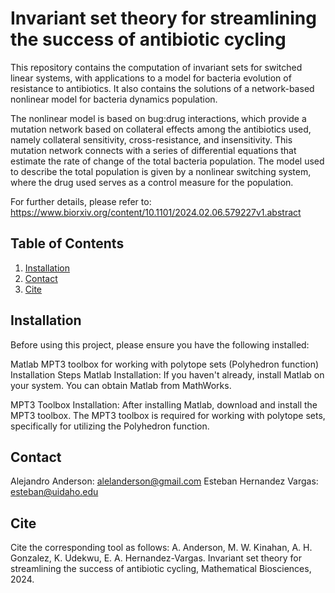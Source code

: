 # Invariant set theory for streamlining the success of antibiotic cycling

This repository contains the computation of invariant sets for switched linear systems, with applications to a model for bacteria evolution of resistance to antibiotics. It also contains the solutions of a network-based nonlinear model for bacteria dynamics population.

The nonlinear model is based on bug:drug interactions, which provide a mutation network based on collateral effects among the antibiotics used, namely collateral sensitivity, cross-resistance, and insensitivity. This mutation network connects with a series of differential equations that estimate the rate of change of the total bacteria population. The model used to describe the total population is given by a nonlinear switching system, where the drug used serves as a control measure for the population.

For further details, please refer to: https://www.biorxiv.org/content/10.1101/2024.02.06.579227v1.abstract

## Table of Contents

1. [Installation](#installation)
2. [Contact](#contact)
3. [Cite](#cite)

## Installation

Before using this project, please ensure you have the following installed:

Matlab
MPT3 toolbox for working with polytope sets (Polyhedron function)
Installation Steps
Matlab Installation: If you haven't already, install Matlab on your system. You can obtain Matlab from MathWorks.

MPT3 Toolbox Installation: After installing Matlab, download and install the MPT3 toolbox. The MPT3 toolbox is required for working with polytope sets, specifically for utilizing the Polyhedron function. 

## Contact

Alejandro Anderson: alelanderson@gmail.com
Esteban Hernandez Vargas: esteban@uidaho.edu 

## Cite
Cite the corresponding tool as follows: A. Anderson, M. W. Kinahan, A. H. Gonzalez, K. Udekwu, E. A. Hernandez-Vargas.
Invariant set theory for streamlining the success of antibiotic cycling, Mathematical Biosciences, 2024.
